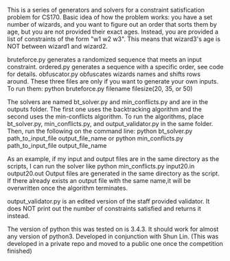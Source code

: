 This is a series of generators and solvers for a constraint satisfication problem for CS170.
Basic idea of how the problem works: you have a set number of wizards, and you want to figure out an order that sorts them by age, but you are not provided their exact ages.
Instead, you are provided a list of constraints of the form "w1 w2 w3". This means that wizard3's age is NOT between wizard1 and wizard2.

bruteforce.py generates a randomized sequence that meets an input constraint.
ordered.py generates a sequence with a specific order, see code for details.
obfuscator.py obfuscates wizards names and shifts rows around. These three files are only if you want to generate your own inputs.
To run them: python bruteforce.py filename filesize(20, 35, or 50)

The solvers are named bt_solver.py and min_conflicts.py and are in the outputs folder.
The first one uses the backtracking algorithm and the second uses the min-conflicts algorithm.
To run the algorithms, place bt_solver.py, min_conflicts.py, and output_validator.py in the same folder. 
Then, run the following on the command line:
python bt_solver.py path_to_input_file output_file_name
or
python min_conflicts.py path_to_input_file output_file_name

As an example, if my input and output files are in the same directory as the scripts, I can run the solver like
python min_conflicts.py input20.in output20.out
Output files are generated in the same directory as the script. 
If there already exists an output file with the same name,it will be overwritten once the algorithm terminates.

output_validator.py is an edited version of the staff provided validator. It does NOT print out the number of constraints satisfied and
returns it instead. 

The version of python this was tested on is 3.4.3. It should work for almost any version of python3. Developed in conjunction with Shun Lin.
(This was developed in a private repo and moved to a public one once the competition finished)